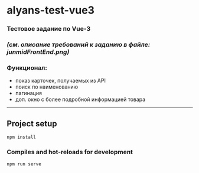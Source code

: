 # alyans-test-vue3
### **Тестовое задание по Vue-3** 
### *(см. описание требований к заданию в файле: junmidFrontEnd.png)* 

### Функционал: 
* показ карточек, получаемых из API
* поиск по наименованию
* пагинация
* доп. окно с более подробной информацией товара

***
## Project setup
```
npm install
```

### Compiles and hot-reloads for development
```
npm run serve
```